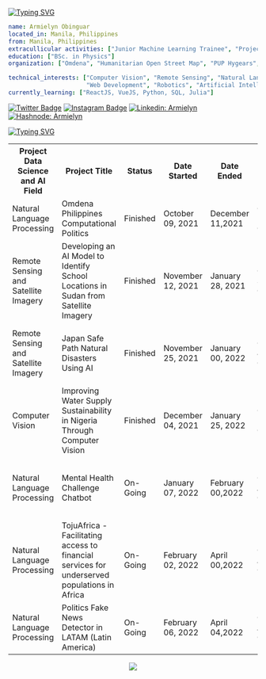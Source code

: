 

[![Typing SVG](https://readme-typing-svg.herokuapp.com?color=%2336BCF7&size=26&vCenter=true&lines=Hello+there!+)](https://git.io/typing-svg)


```yaml
name: Armielyn Obinguar
located_in: Manila, Philippines
from: Manila, Philippines
extracullicular activities: ["Junior Machine Learning Trainee", "Project Collaborator", "OSM Champion Community Project Leader Trainee"] 
education: ["BSc. in Physics"]
organization: ["Omdena", "Humanitarian Open Street Map", "PUP Hygears", "Smart CT+BNHR"

technical_interests: ["Computer Vision", "Remote Sensing", "Natural Language Processing", 
                      "Web Development", "Robotics", "Artificial Intelligence and Data Science" ]
currently_learning: ["ReactJS, VueJS, Python, SQL, Julia"]


```

       
 [![Twitter Badge](https://img.shields.io/badge/-@ArmlynObngr-1ca0f1?style=flat-square&labelColor=1ca0f1&logo=twitter&logoColor=white&link=https://twitter.com/ArmlynObngr)](https://twitter.com/ArmlynObngr)  [![Instagram Badge](https://img.shields.io/badge/-@aemytech-D7008A?style=flat-square&labelColor=D7008A&logo=Instagram&logoColor=white&link=https://www.instagram.com/aemytech/)](https://www.instagram.com/aemytech/)
[![Linkedin: Armielyn](https://img.shields.io/badge/-Armielyn-blue?style=flat-square&logo=Linkedin&logoColor=white&link=https://www.linkedin.com/in/armielyn-obinguar-9229561b0/)](https://www.linkedin.com/in/armielyn-obinguar-9229561b0/)
[![Hashnode: Armielyn](https://img.shields.io/badge/-Armielyn-blue?style=flat-square&logo=Hashnode&logoColor=white&link=https://armielyntech.hashnode.dev/)](https://armielyntech.hashnode.dev/)

    



[![Typing SVG](https://readme-typing-svg.herokuapp.com?color=%2336BCF7&size=26&vCenter=true&lines=Check+out+and+see+my+projects+so+far)](https://git.io/typing-svg) 

<table>
  <tr>
    <th>Project Data Science and AI Field</th>
    <th>Project Title</th>
    <th>Status</th>
    <th>Date Started</th>
    <th>Date Ended</th>
    <th>Omdena Chatper</th>
    <th> Role </th>
    
  </tr>
  <tr>
    <td>Natural Language Processing </td>
    <td> Omdena Philippines Computational Politics </td>
    <td>Finished</td>
    <td>October 09, 2021 </td>
    <td>December 11,2021</th>
    <td>Omdena Philippines Chapter </th>
    <td> Task Member, Project Collaborator </td>
  </tr>
  <tr>
    <td>Remote Sensing and Satellite Imagery</td>
    <td>Developing an AI Model to Identify School Locations in Sudan from Satellite Imagery</td>
    <td>Finished</td>
    <td>November 12, 2021 </td>
    <td>January 28, 2021</th>
      <td>Omdena Sudan Chapter </th>
      <td> Task Manager, Junior Machine Learning Engineer </td>
  </tr>
   <td>Remote Sensing and Satellite Imagery</td>
    <td>Japan Safe Path Natural Disasters Using AI</td>
    <td>Finished</td>
    <td>November 25, 2021 </td>
    <td>January 00, 2022</th>
    <td>Omdena Japan Chapter </th>
     <td> Task Manager, Junior Machine Learning Engineer </td>
  </tr>
   </tr>
   <td>Computer Vision</td>
    <td>Improving Water Supply Sustainability in Nigeria Through Computer Vision</td>
    <td>Finished</td>
    <td>December 04, 2021 </td>
    <td>January 25, 2022</th>
    <td>Omdena Nigeria Chapter  </th>
     <td> Task Manager, Junior Machine Learning Engineer </td>
  </tr>
   <tr>
   <td>Natural Language Processing</td>
    <td>Mental Health Challenge Chatbot</td>
    <td>On-Going</td>
    <td>January 07, 2022 </td>
    <td>February  00,2022</th>
    <td>Omdena Australia Chapter  </th>
     <td> Task Member, Junior Machine Learning Engineer </td>
  </tr>
    <td>Natural Language Processing</td>
    <td>TojuAfrica - Facilitating access to financial services for underserved populations in Africa </td>
    <td>On-Going</td>
    <td>February 02, 2022 </td>
    <td>April  00,2022</th>
    <td>Omdena Africa Chapter  </th>
     <td> Machine Learning Engineer </td>
     </tr>
    <td>Natural Language Processing</td>
    <td>Politics Fake News Detector in LATAM (Latin America) </td>
    <td>On-Going</td>
    <td>February 06, 2022 </td>
    <td>April 04,2022</th>
    <td>Omdena Africa Chapter  </th>
     <td> Machine Learning Engineer </td>
</table>



<p align="center">
  <img src="https://capsule-render.vercel.app/api?type=waving&color=gradient&height=60&section=footer"/>
</p>




